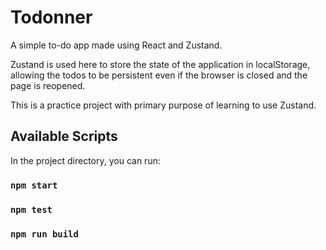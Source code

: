 # Todonner
A simple to-do app made using React and Zustand.

Zustand is used here to store the state of the application in localStorage, allowing the todos to be persistent even if the browser is closed and the page is reopened.

This is a practice project with primary purpose of learning to use Zustand.

## Available Scripts

In the project directory, you can run:

### `npm start`
### `npm test`
### `npm run build`
